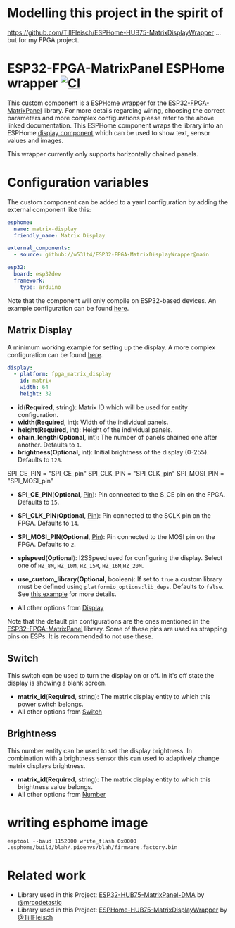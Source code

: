 # Modelling this project in the spirit of
https://github.com/TillFleisch/ESPHome-HUB75-MatrixDisplayWrapper
... but for my FPGA project.

# ESP32-FPGA-MatrixPanel ESPHome wrapper [![CI](https://github.com/w531t4/ESP32-FPGA-MatrixDisplayWrapper/actions/workflows/ci.yaml/badge.svg?branch=main)](https://github.com/w531t4/ESP32-FPGA-MatrixDisplayWrapper/actions/workflows/ci.yaml)

This custom component is a [ESPHome](https://esphome.io/) wrapper for the [ESP32-FPGA-MatrixPanel](https://github.com/w531t4/ESP32-FPGA-MatrixPanel#main) library. For more details regarding wiring, choosing the correct parameters and more complex configurations please refer to the above linked documentation.
This ESPHome component wraps the library into an ESPHome [display component](https://esphome.io/components/display/index.html) which can be used to show text, sensor values and images.

This wrapper currently only supports horizontally chained panels.

# Configuration variables

The custom component can be added to a yaml configuration by adding the external component like this:

```yaml
esphome:
  name: matrix-display
  friendly_name: Matrix Display

external_components:
  - source: github://w531t4/ESP32-FPGA-MatrixDisplayWrapper@main

esp32:
  board: esp32dev
  framework:
    type: arduino
```

Note that the component will only compile on ESP32-based devices.
An example configuration can be found [here](example.yaml).

## Matrix Display

A minimum working example for setting up the display. A more complex configuration can be found [here](complex_matrix_config.yaml).

```yaml
display:
  - platform: fpga_matrix_display
    id: matrix
    width: 64
    height: 32
```


- **id**(**Required**, string): Matrix ID which will be used for entity configuration.
- **width**(**Required**, int): Width of the individual panels.
- **height**(**Required**, int): Height of the individual panels.
- **chain_length**(**Optional**, int): The number of panels chained one after another. Defaults to `1`.
- **brightness**(**Optional**, int): Initial brightness of the display (0-255). Defaults to `128`.

SPI_CE_PIN =  "SPI_CE_pin"
SPI_CLK_PIN = "SPI_CLK_pin"
SPI_MOSI_PIN = "SPI_MOSI_pin"
- **SPI_CE_PIN**(**Optional**, [Pin](https://esphome.io/guides/configuration-types.html#config-pin)): Pin connected to the S_CE pin on the FPGA. Defaults to `15`.
- **SPI_CLK_PIN**(**Optional**, [Pin](https://esphome.io/guides/configuration-types.html#config-pin)): Pin connected to the SCLK pin on the FPGA. Defaults to `14`.
- **SPI_MOSI_PIN**(**Optional**, [Pin](https://esphome.io/guides/configuration-types.html#config-pin)): Pin connected to the MOSI pin on the FPGA. Defaults to `2`.

- **spispeed**(**Optional**): I2SSpeed used for configuring the display. Select one of `HZ_8M`, `HZ_10M`, `HZ_15M`, `HZ_16M`,`HZ_20M`.
- **use_custom_library**(**Optional**, boolean): If set to `true` a custom library must be defined using `platformio_options:lib_deps`. Defaults to `false`. See [this example](custom_library.yaml) for more details.

- All other options from [Display](https://esphome.io/components/display/index.html)

Note that the default pin configurations are the ones mentioned in the [ESP32-FPGA-MatrixPanel](https://github.com/w531t4/ESP32-FPGA-MatrixPanel) library. Some of these pins are used as strapping pins on ESPs. It is recommended to not use these.

## Switch

This switch can be used to turn the display on or off. In it's off state the display is showing a blank screen.

- **matrix_id**(**Required**, string): The matrix display entity to which this power switch belongs.
- All other options from [Switch](https://esphome.io/components/switch/index.html#config-switch)

## Brightness

This number entity can be used to set the display brightness. In combination with a brightness sensor this can used to adaptively change matrix displays brightness.

- **matrix_id**(**Required**, string): The matrix display entity to which this brightness value belongs.
- All other options from [Number](https://esphome.io/components/number/index.html#config-number)

# writing esphome image
`esptool --baud 1152000 write_flash 0x0000 .esphome/build/blah/.pioenvs/blah/firmware.factory.bin`

# Related work

- Library used in this Project: [ESP32-HUB75-MatrixPanel-DMA](https://github.com/mrcodetastic/ESP32-HUB75-MatrixPanel-DMA) by [@mrcodetastic](https://github.com/mrcodetastic)
- Library used in this Project: [ESPHome-HUB75-MatrixDisplayWrapper](https://github.com/TillFleisch/ESPHome-HUB75-MatrixDisplayWrapper) by [@TillFleisch](https://github.com/TillFleisch)
